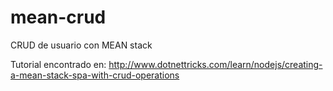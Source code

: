 # mean-crud
CRUD de usuario con MEAN stack

Tutorial encontrado en: http://www.dotnettricks.com/learn/nodejs/creating-a-mean-stack-spa-with-crud-operations
